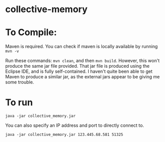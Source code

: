 # collective-memory

# To Compile:

Maven is required. You can check if maven is locally available by running `mvn -v`

Run these commands: `mvn clean`, and then `mvn build`. However,
this won't produce the same jar file provided. That jar file is produced using the Eclipse IDE,
and is fully self-contained. I haven't quite been able to get Maven to produce a similar jar,
as the external jars appear to be giving me some trouble.

# To run
`java -jar collective_memory.jar`

You can also specify an IP address and port to directly connect to.

`java -jar collective_memory.jar 123.445.68.581 51325`